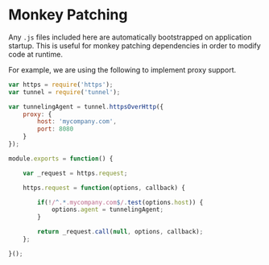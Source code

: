 # Monkey Patching

Any `.js` files included here are automatically bootstrapped on application startup. This is useful for monkey patching dependencies in order to modify code at runtime.

For example, we are using the following to implement proxy support.

```js
var https = require('https');
var tunnel = require('tunnel');

var tunnelingAgent = tunnel.httpsOverHttp({
    proxy: {
        host: 'mycompany.com',
        port: 8080
    }
});

module.exports = function() {

    var _request = https.request;

    https.request = function(options, callback) {

        if(!/^.*.mycompany.com$/.test(options.host)) {
            options.agent = tunnelingAgent;
        }

        return _request.call(null, options, callback);
    };

}();
```
